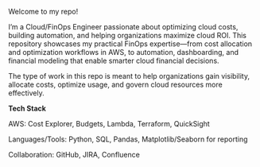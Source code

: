 Welcome to my repo! 

I’m a Cloud/FinOps Engineer passionate about optimizing cloud costs, building automation, and helping organizations maximize cloud ROI. This repository showcases my practical FinOps expertise—from cost allocation and optimization workflows in AWS, to automation, dashboarding, and financial modeling that enable smarter cloud financial decisions.

The type of work in this repo is meant to help organizations gain visibility, allocate costs, optimize usage, and govern cloud resources more effectively.


**Tech Stack**

AWS: Cost Explorer, Budgets, Lambda, Terraform, QuickSight

Languages/Tools: Python, SQL, Pandas, Matplotlib/Seaborn for reporting

Collaboration: GitHub, JIRA, Confluence
